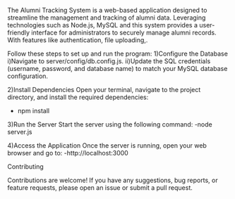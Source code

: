 The Alumni Tracking System is a web-based application designed to streamline the management and tracking of alumni data. Leveraging technologies such as Node.js,  MySQL and this system provides a user-friendly interface for administrators to securely manage alumni records. With features like authentication, file uploading,.

Follow these steps to set up and run the program:
1)Configure the Database
   i)Navigate to server/config/db.config.js.
   ii)Update the SQL credentials (username, password, and database name) to match your MySQL database configuration.

2)Install Dependencies
Open your terminal, navigate to the project directory, and install the required dependencies:
- npm install

3)Run the Server
Start the server using the following command:
-node server.js

4)Access the Application
Once the server is running, open your web browser and go to:
-http://localhost:3000



Contributing

Contributions are welcome! If you have any suggestions, bug reports, or feature requests, please open an issue or submit a pull request.
